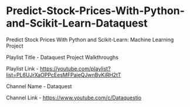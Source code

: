 # Predict-Stock-Prices-With-Python-and-Scikit-Learn-Dataquest

Predict Stock Prices With Python and Scikit-Learn: Machine Learning Project

Playlist Title - Dataquest Project Walkthroughs

Playlist Link - <https://youtube.com/playlist?list=PL6UJrXaOPPcEesMFPaieQJwnBvKiRH2tT>

Channel Name - Dataquest

Channel Link - <https://www.youtube.com/c/Dataquestio>
